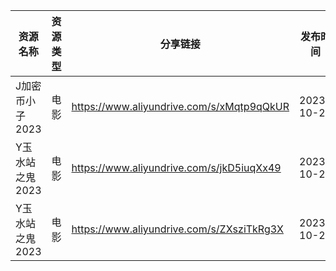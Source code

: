 | 资源名称       | 资源类型 | 分享链接                                      | 发布时间       |
| ---------- | ---- | ----------------------------------------- | ---------- |
| J加密币小子2023 | 电影   | https://www.aliyundrive.com/s/xMqtp9qQkUR | 2023-10-20 |
| Y玉水站之鬼2023 | 电影   | https://www.aliyundrive.com/s/jkD5iuqXx49 | 2023-10-20 |
| Y玉水站之鬼2023 | 电影   | https://www.aliyundrive.com/s/ZXsziTkRg3X | 2023-10-20 |
